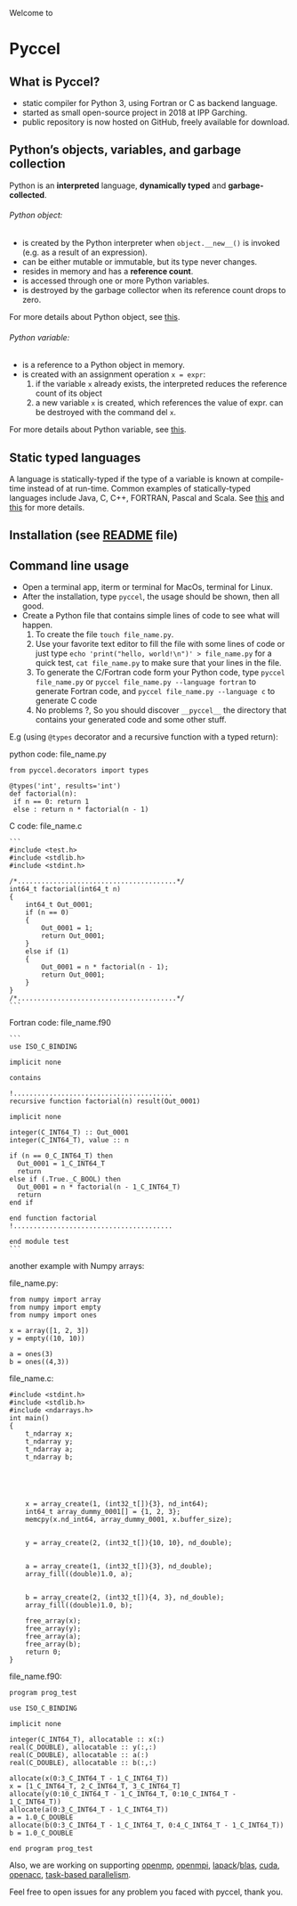 Welcome to
# Pyccel

 ## What is Pyccel?

- static compiler for Python 3, using Fortran or C as backend language.
- started as small open-source project in 2018 at IPP Garching.
- public repository is now hosted on GitHub, freely available for download.

## Python’s objects, variables, and garbage collection

 Python is an **interpreted** language, **dynamically typed** and **garbage-collected**.

 ###### Python object:
- is created by the Python interpreter when `object.__new__()` is invoked (e.g. as a result of an expression).
- can be either mutable or immutable, but its type never changes.
- resides in memory and has a **reference count**.
- is accessed through one or more Python variables.
- is destroyed by the garbage collector when its reference count drops to zero.

For more details about Python object, see [this](https://docs.python.org/3/tutorial/classes.html).

 ###### Python variable:
- is a reference to a Python object in memory.
- is created with an assignment operation `x = expr`:
  1. if the variable `x` already exists, the interpreted reduces the reference count of its object
  2. a new variable `x` is created, which references the value of expr.
can be destroyed with the command del `x`.

For more details about Python variable, see [this](https://www.w3schools.com/python/python_variables.asp).

## Static typed languages

A language is statically-typed if the type of a variable is known at compile-time instead of at run-time. Common examples of statically-typed languages include Java, C, C++, FORTRAN, Pascal and Scala. See [this](https://en.wikipedia.org/wiki/Type_system#:~:text=In%20programming%20languages%2C%20a%20type,%2C%20expressions%2C%20functions%20or%20modules.) and [this](https://android.jlelse.eu/magic-lies-here-statically-typed-vs-dynamically-typed-languages-d151c7f95e2b#:~:text=Static%20typed%20languages,%2C%20FORTRAN%2C%20Pascal%20and%20Scala.) for more details.

## Installation (see [README](https://github.com/pyccel/pyccel/blob/master/README.rst) file)

## Command line usage
- Open a terminal app, iterm or terminal for MacOs, terminal for Linux. 
- After the installation, type `pyccel`, the usage should be shown, then all good.
- Create a Python file that contains simple lines of code to see what will happen.
  1. To create the file `touch file_name.py`.
  2. Use your favorite text editor to fill the file with some lines of code or just type `echo 'print("hello, world!\n")' > file_name.py`        for a quick test, `cat file_name.py` to make sure that your lines in the file.
  3. To generate the C/Fortran code form your Python code, type `pyccel file_name.py` or `pyccel file_name.py --language fortran`
     to generate Fortran code, and `pyccel file_name.py --language c` to generate C code
  4. No problems ?, So you should discover `__pyccel__` the directory that contains your generated code and some other stuff.

E.g (using `@types` decorator and a recursive function with a typed return):
   
   python code:
    file_name.py
   ```
   from pyccel.decorators import types

   @types('int', results='int')
   def factorial(n):
    if n == 0: return 1
    else : return n * factorial(n - 1)
   ```
   C code:
    file_name.c
   
    ```
    #include <test.h>
    #include <stdlib.h>
    #include <stdint.h>

    /*........................................*/
    int64_t factorial(int64_t n)
    {
        int64_t Out_0001;
        if (n == 0)
        {
            Out_0001 = 1;
            return Out_0001;
        }
        else if (1)
        {
            Out_0001 = n * factorial(n - 1);
            return Out_0001;
        }
    }
    /*........................................*/
    ```
   Fortran code:
    file_name.f90
    
    ```
    use ISO_C_BINDING

    implicit none

    contains

    !........................................
    recursive function factorial(n) result(Out_0001)

    implicit none

    integer(C_INT64_T) :: Out_0001
    integer(C_INT64_T), value :: n

    if (n == 0_C_INT64_T) then
      Out_0001 = 1_C_INT64_T
      return
    else if (.True._C_BOOL) then
      Out_0001 = n * factorial(n - 1_C_INT64_T)
      return
    end if

    end function factorial
    !........................................

    end module test
    ```
   another example with Numpy arrays:
   
   file_name.py:
   
   ```
   from numpy import array
   from numpy import empty
   from numpy import ones

   x = array([1, 2, 3])
   y = empty((10, 10))

   a = ones(3)
   b = ones((4,3))
   ```
   file_name.c:
   
   ```
   #include <stdint.h>
   #include <stdlib.h>
   #include <ndarrays.h>
   int main()
   {
       t_ndarray x;
       t_ndarray y;
       t_ndarray a;
       t_ndarray b;





       x = array_create(1, (int32_t[]){3}, nd_int64);
       int64_t array_dummy_0001[] = {1, 2, 3};
       memcpy(x.nd_int64, array_dummy_0001, x.buffer_size);


       y = array_create(2, (int32_t[]){10, 10}, nd_double);


       a = array_create(1, (int32_t[]){3}, nd_double);
       array_fill((double)1.0, a);


       b = array_create(2, (int32_t[]){4, 3}, nd_double);
       array_fill((double)1.0, b);

       free_array(x);
       free_array(y);
       free_array(a);
       free_array(b);
       return 0;
   }
   ```
   file_name.f90:
   
   ```
   program prog_test

   use ISO_C_BINDING

   implicit none

   integer(C_INT64_T), allocatable :: x(:)
   real(C_DOUBLE), allocatable :: y(:,:)
   real(C_DOUBLE), allocatable :: a(:)
   real(C_DOUBLE), allocatable :: b(:,:)

   allocate(x(0:3_C_INT64_T - 1_C_INT64_T))
   x = [1_C_INT64_T, 2_C_INT64_T, 3_C_INT64_T]
   allocate(y(0:10_C_INT64_T - 1_C_INT64_T, 0:10_C_INT64_T - 1_C_INT64_T))
   allocate(a(0:3_C_INT64_T - 1_C_INT64_T))
   a = 1.0_C_DOUBLE
   allocate(b(0:3_C_INT64_T - 1_C_INT64_T, 0:4_C_INT64_T - 1_C_INT64_T))
   b = 1.0_C_DOUBLE

   end program prog_test
   ```
Also, we are working on supporting [openmp](https://en.wikipedia.org/wiki/OpenMP), [openmpi](https://en.wikipedia.org/wiki/Open_MPI), [lapack](https://en.wikipedia.org/wiki/LAPACK)/[blas](https://en.wikipedia.org/wiki/Basic_Linear_Algebra_Subprograms), [cuda](https://en.wikipedia.org/wiki/CUDA), [openacc](https://en.wikipedia.org/wiki/OpenACC), [task-based parallelism](https://en.wikipedia.org/wiki/Task_parallelism).

Feel free to open issues for any problem you faced with pyccel, thank you.

